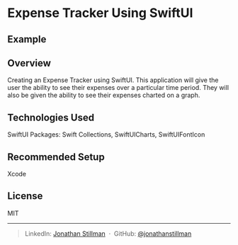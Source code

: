 # Expense Tracker Using SwiftUI

## Example


## Overview
Creating an Expense Tracker using SwiftUI. This application will give the user the ability to see their expenses over a particular time period. They will also be given the ability to see their expenses charted on a graph. 

## Technologies Used
SwiftUI
Packages: 
Swift Collections, 
SwiftUICharts, 
SwiftUIFontIcon

## Recommended Setup
Xcode

## License

MIT

---

> LinkedIn: [Jonathan Stillman](https://www.linkedin.com/in/jonathanstillman1/) &nbsp;&middot;&nbsp;
> GitHub: [@jonathanstillman](https://github.com/JonathanStillman)
